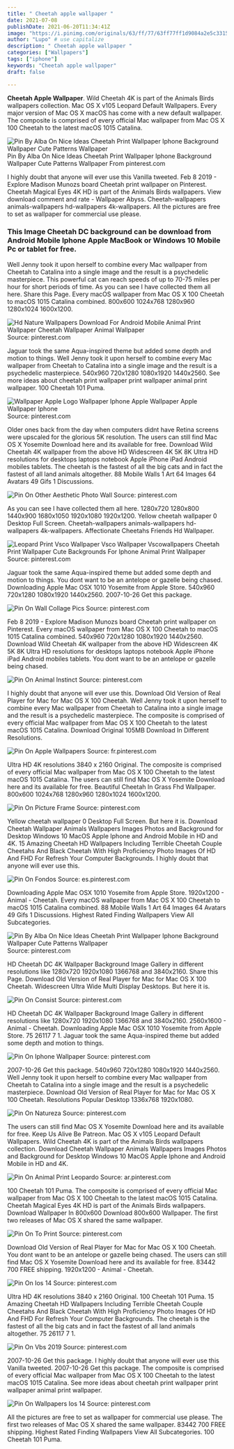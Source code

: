 ```yaml
---
title: " Cheetah apple wallpaper "
date: 2021-07-08
publishDate: 2021-06-20T11:34:41Z
image: "https://i.pinimg.com/originals/63/ff/77/63ff77ff1d9084a2e5c3315d684d5e00.png"
author: "Lupo" # use capitalize
description: " Cheetah apple wallpaper "
categories: ["Wallpapers"]
tags: ["iphone"]
keywords: "Cheetah apple wallpaper"
draft: false

---
```



**Cheetah Apple Wallpaper**. Wild Cheetah 4K is part of the Animals Birds wallpapers collection. Mac OS X v105 Leopard Default Wallpapers. Every major version of Mac OS X macOS has come with a new default wallpaper. The composite is comprised of every official Mac wallpaper from Mac OS X 100 Cheetah to the latest macOS 1015 Catalina.

![Pin By Alba On Nice Ideas Cheetah Print Wallpaper Iphone Background Wallpaper Cute Patterns Wallpaper](https://i.pinimg.com/736x/69/23/08/6923087ae60c0f367a79d2e347a1c815.jpg "Pin By Alba On Nice Ideas Cheetah Print Wallpaper Iphone Background Wallpaper Cute Patterns Wallpaper")
Pin By Alba On Nice Ideas Cheetah Print Wallpaper Iphone Background Wallpaper Cute Patterns Wallpaper From pinterest.com


I highly doubt that anyone will ever use this Vanilla tweeted. Feb 8 2019 - Explore Madison Munozs board Cheetah print wallpaper on Pinterest. Cheetah Magical Eyes 4K HD is part of the Animals Birds wallpapers. View download comment and rate - Wallpaper Abyss. Cheetah-wallpapers animals-wallpapers hd-wallpapers 4k-wallpapers. All the pictures are free to set as wallpaper for commercial use please.

### This Image Cheetah DC background can be download from Android Mobile Iphone Apple MacBook or Windows 10 Mobile Pc or tablet for free.

Well Jenny took it upon herself to combine every Mac wallpaper from Cheetah to Catalina into a single image and the result is a psychedelic masterpiece. This powerful cat can reach speeds of up to 70-75 miles per hour for short periods of time. As you can see I have collected them all here. Share this Page. Every macOS wallpaper from Mac OS X 100 Cheetah to macOS 1015 Catalina combined. 800x600 1024x768 1280x960 1280x1024 1600x1200.


![Hd Nature Wallpapers Download For Android Mobile Animal Print Wallpaper Cheetah Wallpaper Animal Wallpaper](https://i.pinimg.com/originals/fb/b1/1c/fbb11c81d35e6e38ca160770772c0c32.jpg "Hd Nature Wallpapers Download For Android Mobile Animal Print Wallpaper Cheetah Wallpaper Animal Wallpaper")
Source: pinterest.com

Jaguar took the same Aqua-inspired theme but added some depth and motion to things. Well Jenny took it upon herself to combine every Mac wallpaper from Cheetah to Catalina into a single image and the result is a psychedelic masterpiece. 540x960 720x1280 1080x1920 1440x2560. See more ideas about cheetah print wallpaper print wallpaper animal print wallpaper. 100 Cheetah 101 Puma.

![Wallpaper Apple Logo Wallpaper Iphone Apple Wallpaper Apple Wallpaper Iphone](https://i.pinimg.com/originals/76/04/fe/7604fe2debccdf4c2ba14efdf630985e.jpg "Wallpaper Apple Logo Wallpaper Iphone Apple Wallpaper Apple Wallpaper Iphone")
Source: pinterest.com

Older ones back from the day when computers didnt have Retina screens were upscaled for the glorious 5K resolution. The users can still find Mac OS X Yosemite Download here and its available for free. Download Wild Cheetah 4K wallpaper from the above HD Widescreen 4K 5K 8K Ultra HD resolutions for desktops laptops notebook Apple iPhone iPad Android mobiles tablets. The cheetah is the fastest of all the big cats and in fact the fastest of all land animals altogether. 88 Mobile Walls 1 Art 64 Images 64 Avatars 49 Gifs 1 Discussions.

![Pin On Other Aesthetic Photo Wall](https://i.pinimg.com/originals/8a/de/e6/8adee6717b71d08a5c6c5ba18186d077.png "Pin On Other Aesthetic Photo Wall")
Source: pinterest.com

As you can see I have collected them all here. 1280x720 1280x800 1440x900 1680x1050 1920x1080 1920x1200. Yellow cheetah wallpaper 0 Desktop Full Screen. Cheetah-wallpapers animals-wallpapers hd-wallpapers 4k-wallpapers. Affectionate Cheetahs Friends Hd Wallpaper.

![Leopard Print Vsco Wallpaper Vsco Wallpaper Vscowallpapers Cheetah Print Wallpaper Cute Backgrounds For Iphone Animal Print Wallpaper](https://i.pinimg.com/564x/97/4a/e8/974ae809a29dc297eb35a4e7bfc12b65.jpg "Leopard Print Vsco Wallpaper Vsco Wallpaper Vscowallpapers Cheetah Print Wallpaper Cute Backgrounds For Iphone Animal Print Wallpaper")
Source: pinterest.com

Jaguar took the same Aqua-inspired theme but added some depth and motion to things. You dont want to be an antelope or gazelle being chased. Downloading Apple Mac OSX 1010 Yosemite from Apple Store. 540x960 720x1280 1080x1920 1440x2560. 2007-10-26 Get this package.

![Pin On Wall Collage Pics](https://i.pinimg.com/736x/e1/4f/2b/e14f2bb6e3f4f9963a17721130e601b6.jpg "Pin On Wall Collage Pics")
Source: pinterest.com

Feb 8 2019 - Explore Madison Munozs board Cheetah print wallpaper on Pinterest. Every macOS wallpaper from Mac OS X 100 Cheetah to macOS 1015 Catalina combined. 540x960 720x1280 1080x1920 1440x2560. Download Wild Cheetah 4K wallpaper from the above HD Widescreen 4K 5K 8K Ultra HD resolutions for desktops laptops notebook Apple iPhone iPad Android mobiles tablets. You dont want to be an antelope or gazelle being chased.

![Pin On Animal Instinct](https://i.pinimg.com/originals/f6/24/2e/f6242e4a308ce72ab1e8a8d40077f371.jpg "Pin On Animal Instinct")
Source: pinterest.com

I highly doubt that anyone will ever use this. Download Old Version of Real Player for Mac for Mac OS X 100 Cheetah. Well Jenny took it upon herself to combine every Mac wallpaper from Cheetah to Catalina into a single image and the result is a psychedelic masterpiece. The composite is comprised of every official Mac wallpaper from Mac OS X 100 Cheetah to the latest macOS 1015 Catalina. Download Original 105MB Download In Different Resolutions.

![Pin On Apple Wallpapers](https://i.pinimg.com/originals/1f/97/53/1f9753db571242fbf7d4db4549f2d274.jpg "Pin On Apple Wallpapers")
Source: fr.pinterest.com

Ultra HD 4K resolutions 3840 x 2160 Original. The composite is comprised of every official Mac wallpaper from Mac OS X 100 Cheetah to the latest macOS 1015 Catalina. The users can still find Mac OS X Yosemite Download here and its available for free. Beautiful Cheetah In Grass Fhd Wallpaper. 800x600 1024x768 1280x960 1280x1024 1600x1200.

![Pin On Picture Frame](https://i.pinimg.com/originals/0b/a4/79/0ba4793062db7fd58842b033b1029610.png "Pin On Picture Frame")
Source: pinterest.com

Yellow cheetah wallpaper 0 Desktop Full Screen. But here it is. Download Cheetah Wallpaper Animals Wallpapers Images Photos and Background for Desktop Windows 10 MacOS Apple Iphone and Android Mobile in HD and 4K. 15 Amazing Cheetah HD Wallpapers Including Terrible Cheetah Couple Cheetahs And Black Cheetah With High Proficiency Photo Images Of HD And FHD For Refresh Your Computer Backgrounds. I highly doubt that anyone will ever use this.

![Pin On Fondos](https://i.pinimg.com/originals/e2/d1/87/e2d1875923f5c88917f1df4f4f85748b.jpg "Pin On Fondos")
Source: es.pinterest.com

Downloading Apple Mac OSX 1010 Yosemite from Apple Store. 1920x1200 - Animal - Cheetah. Every macOS wallpaper from Mac OS X 100 Cheetah to macOS 1015 Catalina combined. 88 Mobile Walls 1 Art 64 Images 64 Avatars 49 Gifs 1 Discussions. Highest Rated Finding Wallpapers View All Subcategories.

![Pin By Alba On Nice Ideas Cheetah Print Wallpaper Iphone Background Wallpaper Cute Patterns Wallpaper](https://i.pinimg.com/736x/69/23/08/6923087ae60c0f367a79d2e347a1c815.jpg "Pin By Alba On Nice Ideas Cheetah Print Wallpaper Iphone Background Wallpaper Cute Patterns Wallpaper")
Source: pinterest.com

HD Cheetah DC 4K Wallpaper Background Image Gallery in different resolutions like 1280x720 1920x1080 1366768 and 3840x2160. Share this Page. Download Old Version of Real Player for Mac for Mac OS X 100 Cheetah. Widescreen Ultra Wide Multi Display Desktops. But here it is.

![Pin On Consist](https://i.pinimg.com/originals/b3/32/b3/b332b3860c58f2056fbb37af4551df16.png "Pin On Consist")
Source: pinterest.com

HD Cheetah DC 4K Wallpaper Background Image Gallery in different resolutions like 1280x720 1920x1080 1366768 and 3840x2160. 2560x1600 - Animal - Cheetah. Downloading Apple Mac OSX 1010 Yosemite from Apple Store. 75 26117 7 1. Jaguar took the same Aqua-inspired theme but added some depth and motion to things.

![Pin On Iphone Wallpaper](https://i.pinimg.com/originals/7f/37/64/7f3764f10458b32028a577e113c21651.jpg "Pin On Iphone Wallpaper")
Source: pinterest.com

2007-10-26 Get this package. 540x960 720x1280 1080x1920 1440x2560. Well Jenny took it upon herself to combine every Mac wallpaper from Cheetah to Catalina into a single image and the result is a psychedelic masterpiece. Download Old Version of Real Player for Mac for Mac OS X 100 Cheetah. Resolutions Popular Desktop 1336x768 1920x1080.

![Pin On Natureza](https://i.pinimg.com/originals/81/d2/0a/81d20a75334ea530bff38ad51ac833d2.jpg "Pin On Natureza")
Source: pinterest.com

The users can still find Mac OS X Yosemite Download here and its available for free. Keep Us Alive Be Patreon. Mac OS X v105 Leopard Default Wallpapers. Wild Cheetah 4K is part of the Animals Birds wallpapers collection. Download Cheetah Wallpaper Animals Wallpapers Images Photos and Background for Desktop Windows 10 MacOS Apple Iphone and Android Mobile in HD and 4K.

![Pin On Animal Print Leopardo](https://i.pinimg.com/originals/2e/d2/99/2ed29919eb6fd4ac57776dbb4b28d4e8.jpg "Pin On Animal Print Leopardo")
Source: ar.pinterest.com

100 Cheetah 101 Puma. The composite is comprised of every official Mac wallpaper from Mac OS X 100 Cheetah to the latest macOS 1015 Catalina. Cheetah Magical Eyes 4K HD is part of the Animals Birds wallpapers. Download Wallpaper In 800x600 Download 800x600 Wallpaper. The first two releases of Mac OS X shared the same wallpaper.

![Pin On To Print](https://i.pinimg.com/originals/de/a5/f5/dea5f5e60891b218e7a65e536440287e.jpg "Pin On To Print")
Source: pinterest.com

Download Old Version of Real Player for Mac for Mac OS X 100 Cheetah. You dont want to be an antelope or gazelle being chased. The users can still find Mac OS X Yosemite Download here and its available for free. 83442 700 FREE shipping. 1920x1200 - Animal - Cheetah.

![Pin On Ios 14](https://i.pinimg.com/originals/e1/94/9b/e1949b2ac5c9ff2376c680326790924a.jpg "Pin On Ios 14")
Source: pinterest.com

Ultra HD 4K resolutions 3840 x 2160 Original. 100 Cheetah 101 Puma. 15 Amazing Cheetah HD Wallpapers Including Terrible Cheetah Couple Cheetahs And Black Cheetah With High Proficiency Photo Images Of HD And FHD For Refresh Your Computer Backgrounds. The cheetah is the fastest of all the big cats and in fact the fastest of all land animals altogether. 75 26117 7 1.

![Pin On Vbs 2019](https://i.pinimg.com/originals/3a/17/b4/3a17b443a676d7f15b0788cb69cbdd4e.jpg "Pin On Vbs 2019")
Source: pinterest.com

2007-10-26 Get this package. I highly doubt that anyone will ever use this Vanilla tweeted. 2007-10-26 Get this package. The composite is comprised of every official Mac wallpaper from Mac OS X 100 Cheetah to the latest macOS 1015 Catalina. See more ideas about cheetah print wallpaper print wallpaper animal print wallpaper.

![Pin On Wallpapers Ios 14](https://i.pinimg.com/originals/63/ff/77/63ff77ff1d9084a2e5c3315d684d5e00.png "Pin On Wallpapers Ios 14")
Source: pinterest.com

All the pictures are free to set as wallpaper for commercial use please. The first two releases of Mac OS X shared the same wallpaper. 83442 700 FREE shipping. Highest Rated Finding Wallpapers View All Subcategories. 100 Cheetah 101 Puma.

